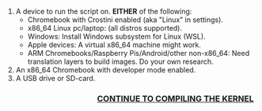 1. A device to run the script on. **EITHER** of the following:
    * Chromebook with Crostini enabled (aka "Linux" in settings).
    * x86_64 Linux pc/laptop: (all distros supported).
    * Windows: Install Windows subsystem for Linux (WSL).
    * Apple devices: A virtual x86_64 machine might work.
    * ARM Chromebooks/Raspberry Pis/Android/other non-x86_64: Need translation layers to build images. Do your own 
      research.
2. An x86_64 Chromebook with developer mode enabled.
3. A USB drive or SD-card.

<h3 align="right"><a href="compiling the kernel">CONTINUE TO COMPILING THE KERNEL</a></h3>